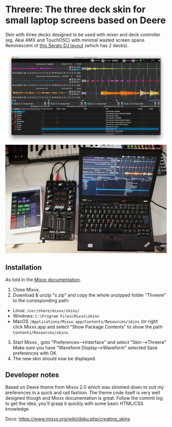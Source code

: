 # Threere: The three deck skin for small laptop screens based on Deere

Skin with three decks designed to be used with mixer and deck controller (eg. Akai AMX and TouchOSC) with minimal wasted screen space. Reminescent of [this Serato DJ layout](http://dj.rane.com/files/products/Serato_DJ_View_Stack_700.png) (which has 2 decks).

![Screenshot of the skin](https://raw.githubusercontent.com/jasalt/mixxx-threere-theme/master/media/screenshot.png)
![Example setup](https://raw.githubusercontent.com/jasalt/mixxx-threere-theme/master/media/setup.jpg)

## Installation
As told in the [Mixxx documentation](https://www.mixxx.org/wiki/doku.php/creating_skins#skin_faq).

1. Close Mixxx.
2. Download & unzip "s.zip" and copy the whole unzipped folder "Threere" to the corresponding path:
  * Linux: `/usr/share/mixxx/skins/`
  * Windows: `C:\Program Files\Mixxx\skins`
  * MacOS `/Applications/Mixxx.app/Contents/Resources/skins` (or right click Mixxx.app and select "Show Package Contents" to show the path `Contents/Resources/skins`. 
3. Start Mixxx , goto "Preferences-->Interface" and select "Skin-->Threere"
   Make sure you have "Waveform Display-->Waveform" selected
   Save preferences with OK.
4. The new skin should now be displayed.


## Developer notes

Based on Deere theme from Mixxx 2.0 which was slimmed down to suit my preferences in a quick and rad fashion. The theme code itself is very well designed though and Mixxx documentation is great. Follow the commit log to get the idea, you'll grasp it quickly with some basic HTML/CSS knowledge.

Docs: https://www.mixxx.org/wiki/doku.php/creating_skins
